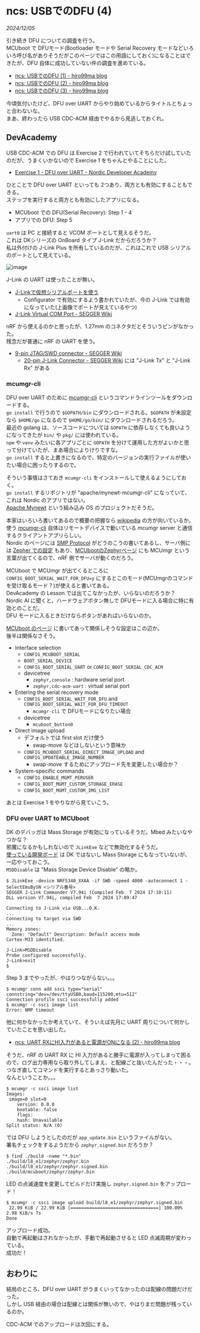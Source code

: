 # ncs: USBでのDFU (4)

_2024/12/05_

引き続き DFU についての調査を行う。  
MCUboot で DFUモード(Bootloader モードや Serial Recovery モードなどいろいろ呼び名がありそうだがこのページではこの用語にしておく)になることはできたが、DFU 自体に成功していない件の調査を進めている。

* [ncs: USBでのDFU (1) - hiro99ma blog](https://blog.hirokuma.work/2024/12/20241202-ncs.html)
* [ncs: USBでのDFU (2) - hiro99ma blog](https://blog.hirokuma.work/2024/12/20241203-ncs.html)
* [ncs: USBでのDFU (3) - hiro99ma blog](https://blog.hirokuma.work/2024/12/20241204-ncs.html)

今頃気付いたけど、DFU over UART からやり始めているからタイトルとちょっと合わないな。  
まあ、終わったら USB CDC-ACM 経由でやるから見逃しておくれ。

## DevAcademy

USB CDC-ACM での DFU は Exercise 2 で行われていてそちらだけ試していたのだが、うまくいかないので Exercise 1 をちゃんとやることにした。

* [Exercise 1 - DFU over UART - Nordic Developer Academy](https://academy.nordicsemi.com/courses/nrf-connect-sdk-intermediate/lessons/lesson-8-bootloaders-and-dfu-fota/topic/exercise-1-dfu-over-uart/)

ひとことで DFU over UART といっても 2つあり、両方とも有効にすることもできる。  
ステップを実行すると両方とも有効にしたアプリになる。

* MCUboot での DFU(Serial Recovery): Step 1 - 4
* アプリでの DFU: Step 5

`uart0` は PC と接続すると VCOM ポートとして見えるそうだ。  
これは DKシリーズの OnBoard タイプ J-Link だからだろうか？  
私は外付けの J-Link Plus を所有しているのだが、これはこれで USB シリアルのポートとして見えている。

![image](20241205a-1.png)

J-Link の UART は使ったことが無い。

* [J-Linkで仮想シリアルポートを使う](http://idken.net/posts/2018-02-01-jlink_serial/)
  * Configurator で有効にするよう書かれていたが、今の J-Link では有効になっていた(上画像でポートが見えているやつ)
* [J-Link Virtual COM Port - SEGGER Wiki](https://wiki.segger.com/J-Link_Virtual_COM_Port)

nRF から使えるのかと思ったが、1.27mm のコネクタだとそういうピンがなかった。  
残念だが普通に nRF の UART を使う。

* [9-pin JTAG/SWD connector - SEGGER Wiki](https://wiki.segger.com/9-pin_JTAG/SWD_connector)
  * [20-pin J-Link Connector - SEGGER Wiki](https://wiki.segger.com/20-pin_J-Link_Connector) には "J-Link Tx" と "J-Link Rx" がある

### mcumgr-cli

DFU over UART のために [mcumgr-cli](https://developer.nordicsemi.com/nRF_Connect_SDK/doc/latest/zephyr/services/device_mgmt/mcumgr.html#command-line-tool) というコマンドラインツールをダウンロードする。  
`go install` で行うので `$GOPATH/bin` にダウンロードされる。`$GOPATH` が未設定なら `$HOME/go` になるので `$HOME/go/bin/` にダウンロードされるだろう。  
最近の golang は、ソースコードについては `GOPATH` に依存しなくても良いようになってきたが `bin/` や `pkg/` には使われている。  
`npm` や `venv` みたいに各アプリごとに `GOPATH` を分けて運用した方がよいかと思って分けていたが、まあ場合によりけりですな。  
`go install` すると上書きになるので、特定のバージョンの実行ファイルが使いたい場合に困ったりするので。

そういう事情はさておき `mcumgr-cli` をインストールして使えるようにしておく。  
`go install` するリポジトリが "apache/mynewt-mcumgr-cli" になっていて、これは Nordic のアプリではない。  
[Apache Mynewt](https://mynewt.apache.org/) という組み込み OS のプロジェクトだそうだ。

本家はいろいろ書いてあるので概要の把握なら [wikipedia](https://ja.wikipedia.org/wiki/Apache_Mynewt) の方が向いているか。  
使う [mcumgr-cli](https://github.com/apache/mynewt-mcumgr-cli) 自体はリモートデバイスで動いている mcumgr server と通信するクライアントアプリらしい。  
Nordic のページには [SMP Protocol](https://docs.nordicsemi.com/bundle/ncs-latest/page/zephyr/services/device_mgmt/smp_protocol.html) がどうのこうの書いてあるし、サーバ側には [Zepher での設定](https://github.com/apache/mynewt-mcumgr/blob/master/README-zephyr.md) もあり、[MCUbootのZephyrページ](https://docs.mcuboot.com/readme-zephyr.html) にも MCUmgr という言葉が出てくるので、nRF 側でサーバが動くのだろう。

MCUboot で MCUmgr が出てくるところに `CONFIG_BOOT_SERIAL_WAIT_FOR_DFU=y` にするとこのモード(MCUmgrのコマンドを受け取るモード？)が使えると書いてある。  
DevAcademy の Lesson では出てこなかったが、いらないのだろうか？  
Nordic AI に聞くと、ハードウェアボタン無しで DFUモードに入る場合に特に有効とのことだ。  
DFU モードに入るときだけならボタンがあればいらないのか。

[MCUboot のページ](https://docs.mcuboot.com/readme-zephyr.html) に書いてあって関係しそうな設定はこの辺か。  
後半は関係なさそう。

* Interface selection
  * `CONFIG_MCUBOOT_SERIAL`
  * `BOOT_SERIAL_DEVICE`
  * `CONFIG_BOOT_SERIAL_UART` or `CONFIG_BOOT_SERIAL_CDC_ACM`
  * devicetree
    * `zephyr,console` : hardware serial port
    * `zephyr,cdc-acm-uart` : virtual serial port
* Entering the serial recovery mode
  * `CONFIG_BOOT_SERIAL_WAIT_FOR_DFU` and `CONFIG_BOOT_SERIAL_WAIT_FOR_DFU_TIMEOUT`
    * `mcumgr-cli` で DFUモードになりたい場合
  * devicetree
    * `mcuboot_button0`
* Direct image upload
  * デフォルトでは first slot だけ使う
    * swap-move などはしないという意味か
  * `CONFIG_MCUBOOT_SERIAL_DIRECT_IMAGE_UPLOAD` and `CONFIG_UPDATEABLE_IMAGE_NUMBER`
    * swap-move するためにアップロード先を変更したい場合か？
* System-specific commands
  * `CONFIG_ENABLE_MGMT_PERUSER`
  * `CONFIG_BOOT_MGMT_CUSTOM_STORAGE_ERASE`
  * `CONFIG_BOOT_MGMT_CUSTOM_IMG_LIST`

あとは Exercise 1 をやりながら見ていこう。

### DFU over UART to MCUboot

DK のデバッガは Mass Storage が有効になっているそうだ。Mbed みたいなやつかな？  
邪魔になるかもしれないので `JLinkExe` などで無効化するそうだ。  
[使っている開発ボード](https://www.switch-science.com/products/8658?_pos=3&_sid=0c8c07a88&_ss=r) は DK ではないし Mass Storage にもなっていないが、一応やっておこう。  
`MSDDisable` は "Mass Storage Device Disable" の略か。

```console
$ JLinkExe -device NRF5340_XXAA -if SWD -speed 4000 -autoconnect 1 -SelectEmuBySN <シリアル番号>
SEGGER J-Link Commander V7.94i (Compiled Feb  7 2024 17:10:11)
DLL version V7.94i, compiled Feb  7 2024 17:09:47

Connecting to J-Link via USB...O.K.
...
Connecting to target via SWD
...
Memory zones:
  Zone: "Default" Description: Default access mode
Cortex-M33 identified.

J-Link>MSDDisable
Probe configured successfully.
J-Link>exit
$
```

Step 3 までやったが、やはりつながらない。。。

```console
$ mcumgr conn add ssci type="serial" connstring="dev=/dev/ttyUSB0,baud=115200,mtu=512"
Connection profile ssci successfully added
$ mcumgr -c ssci image list
Error: NMP timeout
```

他に何かなかったか考えていて、そういえば先月に UART 周りについて何かしていたことを思い出した。

* [ncs: UART RXにHI入力があると電源がONになる (2) - hiro99ma blog](https://blog.hirokuma.work/2024/11/20241108-ncs.html)

そうだ、nRF の UART RX に HI 入力があると勝手に電源が入ってしまって困るので、ログ出力専用なら取り外してしまえ、と配線ごと抜いたんだった・・・。  
つなぎ直してコマンドを実行するとあっさり動いた。  
なんということか。。。

```console
$ mcumgr -c ssci image list
Images:
 image=0 slot=0
    version: 0.0.0
    bootable: false
    flags:
    hash: Unavailable
Split status: N/A (0)
```

では DFU しようとしたのだが `app_update.bin` というファイルがない。  
署名チェックをするようだから `zephyr.signed.bin` だろうか？

```console
$ find ./build -name "*.bin"
./build/l8_e1/zephyr/zephyr.bin
./build/l8_e1/zephyr/zephyr.signed.bin
./build/mcuboot/zephyr/zephyr.bin
```

LED の点滅速度を変更してビルドだけ実施し `zephyr.signed.bin` をアップロード！

```console
$ mcumgr -c ssci image upload build/l8_e1/zephyr/zephyr.signed.bin
 22.99 KiB / 22.99 KiB [=================================] 100.00% 2.98 KiB/s 7s
Done
```

アップロード成功。  
自動で再起動はされなかったが、手動で再起動させると LED 点滅周期が変わっている。  
成功だ！

## おわりに

結局のところ、DFU over UART がうまくいってなかったのは配線の問題だけだった。  
しかし USB 経由の場合は配線とは関係が無いので、やはりまだ問題が残っているのか。

CDC-ACM でのアップロードは次回にする。
